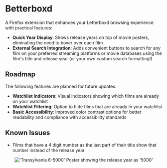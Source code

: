 # Betterboxd
A Firefox extension that enhances your Letterboxd browsing experience with practical features:

- **Quick Year Display**: Shows release years on top of movie posters, eliminating the need to hover over each film
- **External Search Integration**: Adds convenient buttons to search for any film on your preferred streaming platforms or movie databases using the film's title and release year (or your own custom search formatting!)

## Roadmap
The following features are planned for future updates:

- **Watchlist Indicators**: Visual indicators showing which films are already on your watchlist
- **Watchlist Filtering**: Option to hide films that are already in your watchlist
- **Basic Accessibility**: Improved color contrast options for better readability and compliance with accessibility standards
  
## Known Issues
- Films that have a 4 digit number as the last part of their title show that number instead of the release year

<p align="center">
  <img src="https://github.com/user-attachments/assets/4d0821bf-089b-417b-b866-bce28826cc7b" alt="'Transylvania 6-5000' Poster showing the release year as '5000'">
</p>
